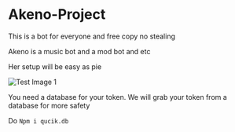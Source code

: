 # Akeno-Project
This is a bot for everyone and free copy no stealing 

Akeno is a music bot and a mod bot and etc

Her setup will be easy as pie 

![Test Image 1](https://c4.wallpaperflare.com/wallpaper/971/216/16/anime-girls-anime-yu-ra-fishnet-stockings-hd-wallpaper-preview.jpg)

You need a database for your token. We will grab your token from a database for more safety

Do ```Npm i qucik.db```
